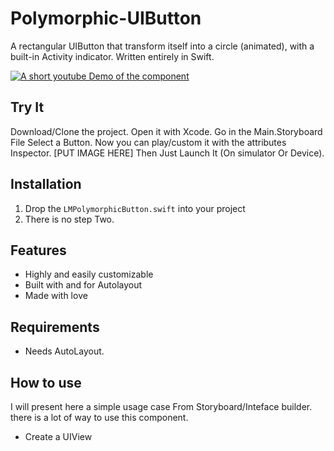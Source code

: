 # Polymorphic-UIButton
A rectangular UIButton that transform itself into a circle (animated), with a built-in Activity indicator. Written entirely in Swift.

[![A short youtube Demo of the component](http://share.gifyoutube.com/mG5W3w.gif
)](https://www.youtube.com/watch?v=Gxfdfn0uioA)

## Try It 
Download/Clone the project. 
Open it with Xcode.
Go in the Main.Storyboard File Select a Button.
Now you can play/custom it with the attributes Inspector.
[PUT IMAGE HERE]
Then Just Launch It (On simulator Or Device).

## Installation 
1. Drop the `LMPolymorphicButton.swift` into your project
2. There is no step Two.

## Features
- Highly and easily customizable
- Built with and for Autolayout
- Made with love

## Requirements
- Needs AutoLayout.

## How to use 
I will present here a simple usage case From Storyboard/Inteface builder. there is a lot of way to use this component.
- Create a UIView
